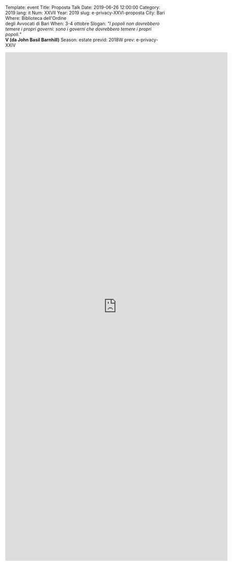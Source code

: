 Template: event
Title: Proposta Talk
Date: 2019-06-26 12:00:00
Category: 2019
lang: it
Num: XXVII
Year: 2019
slug: e-privacy-XXVI-proposta
City: Bari
Where: Biblioteca dell'Ordine<br/>degli Avvocati di Bari
When: 3-4 ottobre
Slogan: <i>"I popoli non dovrebbero temere i propri governi: sono i governi che dovrebbero temere i propri popoli."</i><br/><b>V (da John Basil Barnhill)</b>
Season: estate
previd: 2018W
prev: e-privacy-XXIV


<iframe src="https://docs.google.com/forms/d/e/1FAIpQLSexNkPwLTJ7fIai3CIjQb1ej0K88wcKeLzvMPgNxPdZwjZWsg/viewform?embedded=true" width="700" height="1600" frameborder="0" marginheight="0" marginwidth="0">Caricamento in corso...</iframe>
